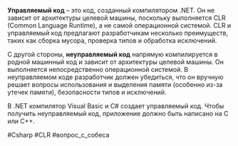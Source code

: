**Управляемый код** – это код, созданный компилятором .NET. Он не зависит от архитектуры целевой машины, поскольку выполняется CLR (Common Language Runtime), а не самой операционной системой. CLR и управляемый код предлагают разработчикам несколько преимуществ, таких как сборка мусора, проверка типов и обработка исключений.

С другой стороны, **неуправляемый код** напрямую компилируется в родной машинный код и зависит от архитектуры целевой машины. Он выполняется непосредственно операционной системой. В неуправляемом коде разработчик должен убедиться, что он вручную решает вопросы использования и выделения памяти (особенно из-за утечек памяти), безопасности типов и исключений.

В .NET компилятор Visual Basic и C# создает управляемый код. Чтобы получить неуправляемый код, приложение должно быть написано на C или C++.

#Csharp #CLR #вопрос_с_собеса 